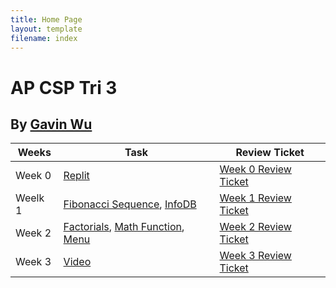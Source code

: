 ```yaml
---
title: Home Page
layout: template
filename: index
--- 
```


# AP CSP Tri 3

## By [Gavin Wu](https://github.com/GavinYWu)

|Weeks|Task|Review Ticket|
| - | - | - |
|Week 0|[Replit](https://replit.com/@GavinWu3/Gavin-2#)|[Week 0 Review Ticket](https://github.com/GavinYWu/Gavin/issues/1)|
|Weelk 1|[Fibonacci Sequence](https://replit.com/@GavinWu3/Gavin-1#week1/fibonacci.py), [InfoDB](https://replit.com/@GavinWu3/Gavin-1#week1/infodb.py)|[Week 1 Review Ticket](https://github.com/GavinYWu/Gavin/issues/2)|
|Week 2|[Factorials](https://replit.com/@GavinWu3/Gavin#week2/factorial.py), [Math Function](https://replit.com/@GavinWu3/Gavin#week2/prime.py), [Menu](https://replit.com/@GavinWu3/Gavin#menu.py)|[Week 2 Review Ticket](https://github.com/GavinYWu/Gavin/issues/3)|
|Week 3|[Video](https://www.loom.com/share/c20a904550a6479c92c88cdda5652dde)|[Week 3 Review Ticket](https://github.com/GavinYWu/Gavin/issues/4)|
